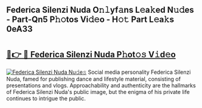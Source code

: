 ## Federica Silenzi Nuda O𝚗𝚕yf𝚊ns L𝚎a𝚔ed N𝚞𝚍es - Part-Qn5 P𝚑𝚘tos Vi𝚍𝚎o - H𝚘𝚝 Part L𝚎a𝚔s 0eA33

# <h2><a href="http://kf0obg.oniu.top/?m=Federica+Silenzi+Nuda">🔗👉 🔴 Federica Silenzi Nuda P𝚑ot𝚘𝚜 V𝚒d𝚎o</a></h2>

[![Federica Silenzi Nuda Nu𝚍e𝚜](https://i.imgur.com/0qMVB7G.gif)](http://kf0obg.oniu.top/?m=Federica+Silenzi+Nuda)
Social media personality Federica Silenzi Nuda, famed for publishing dance and lifestyle material, consisting of presentations and vlogs. Approachability and authenticity are the hallmarks of Federica Silenzi Nuda's public image, but the enigma of his private life continues to intrigue the public.  
